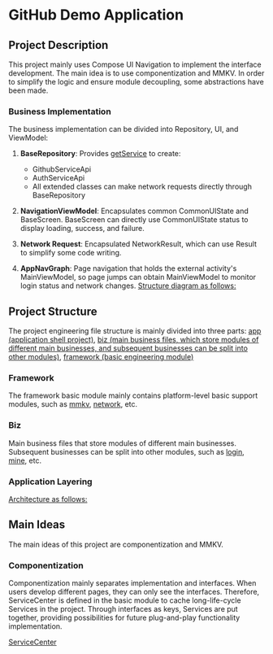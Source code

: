 # GitHub Demo Application

## Project Description

This project mainly uses Compose UI Navigation to implement the interface development. The main idea
is to use componentization and MMKV. In order to simplify the logic and ensure module decoupling,
some abstractions have been made.

### Business Implementation

The business implementation can be divided into Repository, UI, and ViewModel:

1. **BaseRepository**:
   Provides [getService](app/src/main/java/com/wings/githubwings/framework/network/base/BaseRepository.kt)
   to create:
    - GithubServiceApi
    - AuthServiceApi
    - All extended classes can make network requests directly through BaseRepository

2. **NavigationViewModel**: Encapsulates common CommonUIState and BaseScreen. BaseScreen can
   directly use CommonUIState status to display loading, success, and failure.

3. **Network Request**: Encapsulated NetworkResult, which can use Result to simplify some code
   writing.

4. **AppNavGraph**: Page navigation that holds the external activity's MainViewModel, so page jumps
   can obtain MainViewModel to monitor login status and network changes.
   [Structure diagram as follows:](doc/1756025016195.png)

## Project Structure

The project engineering file structure is mainly divided into three
parts: [app (application shell project)](app), [biz (main business files, which store modules of different main businesses, and subsequent businesses can be split into other modules)](app/src/main/java/com/wings/githubwings/biz), [framework (basic engineering module)](app/src/main/java/com/wings/githubwings/framework)

### Framework

The framework basic module mainly contains platform-level basic support modules, such
as [mmkv](app/src/main/java/com/wings/githubwings/framework/mmkv), [network](app/src/main/java/com/wings/githubwings/framework/network),
etc.

### Biz

Main business files that store modules of different main businesses. Subsequent businesses can be
split into other modules, such
as [login](app/src/main/java/com/wings/githubwings/biz/login), [mine](app/src/main/java/com/wings/githubwings/biz/mine),
etc.

### Application Layering

[Architecture as follows:](doc/1756022090912.png)

## Main Ideas

The main ideas of this project are componentization and MMKV.

### Componentization

Componentization mainly separates implementation and interfaces. When users develop different pages,
they can only see the interfaces. Therefore, ServiceCenter is defined in the basic module to cache
long-life-cycle Services in the project. Through interfaces as keys, Services are put together,
providing possibilities for future plug-and-play functionality implementation.

[ServiceCenter](doc/1756023028101.png)